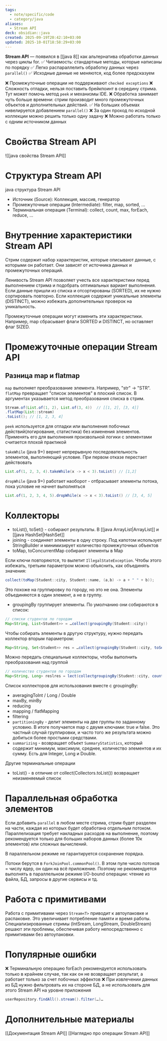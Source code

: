 ```yaml
---
tags:
  - note/specific/code
  - category/java
aliases:
  - Stream API
deck: obsidian::java
created: 2025-09-19T20:42:10+03:00
updated: 2025-10-01T18:58:29+03:00
---
```


**Stream API**
—
появился в [[java 8]] как альтернатива обработки данных через циклы for.
✅ Читаемость: стандартные методы, которые написаны по порядку
✅ Легко распараллелить обработку данных через `parallel()`
✅ Исходные данные не меняются, код более предсказуем

❌ Промежуточные операции не поддерживают `checked exceptions`
❌ Сложность отладки, нельзя поставить брейкпоинт в середину стрима. Тут может помочь метод `peek` и механизмы IDE.
❌ Обработка занимает чуть больше времени: стрим производит много промежуточных объектов и дополнительных действий. ✅ На больших объемах нивелируется добавлением `parallel()`
❌ За один проход по исходной коллекции можно решить только одну задачу
❌ Можно работать только с одним источником данных

# Свойства Stream API
![[java свойства Stream API]]

# Структура Stream API
java структура Stream API
- Источник (Source): Коллекция, массив, генератор
- Промежуточные операции (Intermediate): filter, map, sorted, ...
- Терминальная операция (Terminal): collect, count, max, forEach, reduce, ...

# Внутренние характеристики Stream API

Стрим содержит набор характеристик, которые описывают данные, с которыми он работает. Они зависят от источника данных и промежуточных операций.

Ленивость Stream API позволяет учесть все характеристики перед выполнением стрима и подобрать оптимальных вариант выполнения. Если данные пришли из списка и отсортированы (SORTED), их не нужно сортировать повторно. Если коллекция содержит уникальные элементы (DISTINCT), можно избежать дополнительных проверок на уникальность.

Промежуточные операции могут изменить эти характеристики. Например, map сбрасывает флаги SORTED и DISTINCT, но оставляет флаг SIZED.

# Промежуточные операции Stream API

## Разница map и flatmap

`map` выполняет преобразование элемента. Например, "str" -> "STR".
`flatMap` превращает "список элементов" в плоский список. В аргументах указывается метод преобразования списка в стрим.
```java
Stream.of(List.of(1, 2), List.of(3, 4))  // [[1, 2], [3, 4]]
.flatMap(List::stream)
.toList(); // [1, 2, 3, 4]

```

`peek` используется для отладки или выполнения побочных действий(логирование, статистика) без изменения элементов. Применять его для выполнения произвольной логики с элементами считается плохой практикой

`takeWhile` (java 9+) вернет непрерывную последовательность элементов, выполняющий условие. При первом отказе перестает действовать
```java
List.of(1, 2, 3, 4).takeWhile(x -> x < 3).toList() // [1,2]

```
`dropWhile` (java 9+) работает наоборот - отбрасывает элементы потока, пока условие не начнет выполняться
```java
List.of(1, 2, 3, 4, 5).dropWhile(x -> x < 3).toList() // [3, 4, 5]

```

# Коллекторы

- toList(), toSet() - собирают результаты. В [[java ArrayList|ArrayList]] и [[java HashSet|HashSet]]
- joining - соединяет элементы в одну строку. Под капотом использует StringBuilder и минимизирует количество промежуточных объектов
- toMap, toConcurrentMap собирают элементы в Map

Если ключи повторяются, то вылетит `IllegalStateException`. Чтобы этого избежать, третьим параметром можно объяснить, как объединять значения:
```java
collect(toMap(Student::city, Student::name, (a,b) -> a + " " + b));

```
Это похоже на группировку по городу, но это не она. Элементы объединяются в один элемент, а не в группу.

- groupingBy группирует элементы. По умолчанию они собираются в список:
```java
// списки студентов по городам
Map<String, List<Student>> = …collect(groupingBy(Student::city))

```
Чтобы собирать элементы в другую структуру, нужно передать коллектор вторым параметром:
```java
Map<String, Set<Student>> res = …collect(groupingBy(Student::city, toSet())

```
Можно передать специальные коллекторы, чтобы выполнить преобразования над группой
```java
// количество студентов по городам
Map<String, Long> reslres = lect(collectgroupingBy(Student::city, counting()))

```
Список коллекторов для использования вместе с groupingBy:
- averagingToInt / Long / Double
- maxBy, minBy
- reducing
- mapping / flatMapping
- filtering
- `partitioningBy` - делит элементы на две группы по заданному условию. В итоге получается map с двумя ключами: true и false. Это частный случай группировки, и часто того же результата можно добиться более простыми средствами.
- `summarizing` - возвращает объект `SummaryStatistics`, который содержит минимум, максимум, среднее, количество элементов и их сумму. Есть для Integer, Long и Double.

Другие терминальные операции

- toList() - в отличие от collect(Collectors.toList()) возвращает неизменяемый список

# Параллельная обработка элементов

Если добавить `parallel` в любом месте стрима, стрим будет разделен на части, каждая из которых будет обработана отдельным потоком. Параллелизация требует накладных расходов на выполнение, поэтому рекомендуется только для больших наборов данных (более 10к элементов) или сложных вычислений.

В параллельном режиме не гарантируется сохранение порядка.

Потоки берутся в `ForkJoinPool.commonPool()`. В этом пуле число потоков = числу ядер, он один на всё приложение. Поэтому не рекомендуется выполнять в параллельном режиме I/O-bound операции: чтение из файла, БД, запросы в другие сервисы и тд.

# Работа с примитивами

Работа с примитивами через `Stream<T>` приводит к автоупаковке и распаковке. Это увеличивает потребление памяти и время работы. Специализированные стримы (IntSream, LongStream, DoubleStream) решают эти проблемы, обеспечивая работу непосредственно с примитивами без автоупаковки.

# Популярные ошибки

❌ Терминальную операцию forEach рекомендуется использовать только в крайнем случае, так как он не возвращает результат, а работает только за счет побочных эффектов
❌ При извлечении данных из БД нужно фильтровать их на стороне БД, а не использовать для этого Stream API на уровне приложения
```java
userRepository.findAll().stream().filter(…)…

```

# Дополнительные материалы
[[Документация Stream API]]
[[Наглядно про операции Stream API]]
